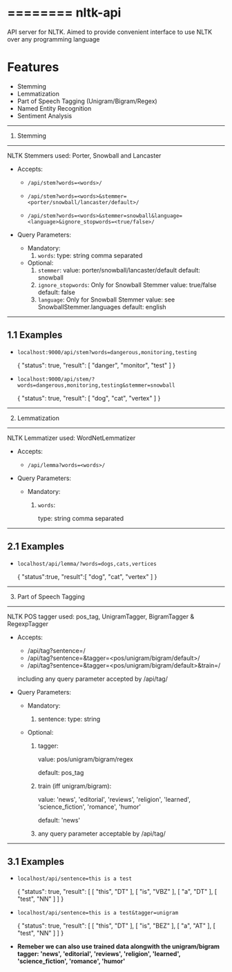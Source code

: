 ========
nltk-api
========

API server for NLTK. Aimed to provide convenient interface to use NLTK over
any programming language

Features
========
* Stemming
* Lemmatization
* Part of Speech Tagging (Unigram/Bigram/Regex)
* Named Entity Recognition
* Sentiment Analysis

------------
1. Stemming
------------

NLTK Stemmers used: Porter, Snowball and Lancaster

* Accepts:

  * `/api/stem?words=<words>/`

  * `/api/stem?words=<words>&stemmer=<porter/snowball/lancaster/default>/`

  * `/api/stem?words=<words>&stemmer=snowball&language=<language>&ignore_stopwords=<true/false>/`

* Query Parameters:

  * Mandatory:
      1. `words`:
          type: string comma separated
  * Optional:
      1. `stemmer`:
          value: porter/snowball/lancaster/default
          default: snowball
      2. `ignore_stopwords`: Only for Snowball Stemmer
           value: true/false
           default: false
      3. `language`: Only for Snowball Stemmer
           value: see SnowballStemmer.languages
           default: english

------------
1.1 Examples
------------

* `localhost:9000/api/stem?words=dangerous,monitoring,testing`

    {
	"status": true,
	"result": [
	    "danger",
	    "monitor",
	    "test"
	]
   }

* `localhost:9000/api/stem/?words=dangerous,monitoring,testing&stemmer=snowball`


    {
        "status": true,
        "result": [
            "dog",
            "cat",
            "vertex"
        ]
    }

----------------
2. Lemmatization
----------------

NLTK Lemmatizer used: WordNetLemmatizer

* Accepts:
  * `/api/lemma?words=<words>/`

* Query Parameters:
   * Mandatory:
      1. `words`:

          type: string comma separated

------------
2.1 Examples
------------
* `localhost/api/lemma/?words=dogs,cats,vertices`

    {
        "status":true,
        "result":[
            "dog",
            "cat",
            "vertex"
        ]
    }

-------------------------
3. Part of Speech Tagging
-------------------------

NLTK POS tagger used: pos_tag, UnigramTagger, BigramTagger & RegexpTagger

* Accepts:

  * /api/tag?sentence=<sentence>/
  * /api/tag?sentence=<sentence>&tagger=<pos/unigram/bigram/default>/
  * /api/tag?sentence=<sentence>&tagger=<pos/unigram/bigram/default>&train=<categories>/

  including any query parameter accepted by /api/tag/

* Query Parameters:

  * Mandatory:
     1. sentence:
         type: string

  * Optional:
     1. tagger:

         value: pos/unigram/bigram/regex

         default: pos_tag

     2. train (iff unigram/bigram):

         value: 'news', 'editorial', 'reviews', 'religion',
                'learned', 'science_fiction', 'romance', 'humor'

         default: 'news'

     3. any query parameter acceptable by /api/tag/

------------
3.1 Examples
------------
* `localhost/api/sentence=this is a test`

	{
		"status": true,
		"result": [
			[
				"this",
				"DT"
			],
			[
				"is",
				"VBZ"
			],
			[
				"a",
				"DT"
			],
			[
				"test",
				"NN"
			]
		]
	}

* `localhost/api/sentence=this is a test&tagger=unigram`

	{
		"status": true,
		"result": [
			[
				"this",
				"DT"
			],
			[
				"is",
				"BEZ"
			],
			[
				"a",
				"AT"
			],
			[
				"test",
				"NN"
			]
		]
	}

* **Remeber we can also use trained data alongwith the unigram/bigram tagger:
    'news', 'editorial', 'reviews', 'religion', 'learned', 'science_fiction', 'romance', 'humor'**
